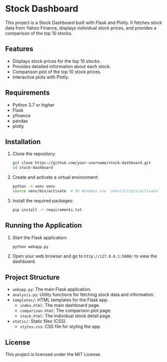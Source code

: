 # Stock Dashboard

This project is a Stock Dashboard built with Flask and Plotly. It fetches stock data from Yahoo Finance, displays individual stock prices, and provides a comparison of the top 10 stocks.

## Features

- Displays stock prices for the top 10 stocks.
- Provides detailed information about each stock.
- Comparison plot of the top 10 stock prices.
- Interactive plots with Plotly.

## Requirements

- Python 3.7 or higher
- Flask
- yfinance
- pandas
- plotly

## Installation

1. Clone the repository:

    ```bash
    git clone https://github.com/your-username/stock-dashboard.git
    cd stock-dashboard
    ```

2. Create and activate a virtual environment:

    ```bash
    python -m venv venv
    source venv/bin/activate  # On Windows use `venv\Scripts\activate`
    ```

3. Install the required packages:

    ```bash
    pip install -r requirements.txt
    ```

## Running the Application

1. Start the Flask application:

    ```bash
    python webapp.py
    ```

2. Open your web browser and go to `http://127.0.0.1:5000/` to view the dashboard.

## Project Structure

- `webapp.py`: The main Flask application.
- `analysis.py`: Utility functions for fetching stock data and information.
- `templates/`: HTML templates for the Flask app.
  - `index.html`: The main dashboard page.
  - `comparison.html`: The comparison plot page.
  - `stock.html`: The individual stock detail page.
- `static/`: Static files (CSS).
  - `styles.css`: CSS file for styling the app.

## License

This project is licensed under the MIT License.
